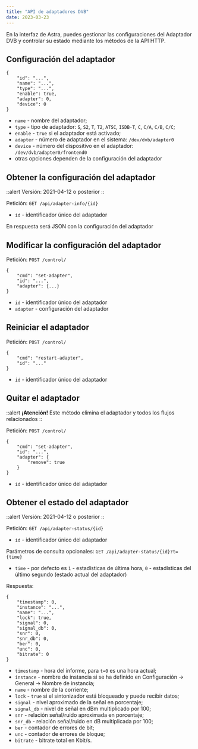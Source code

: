 ```yaml
---
title: "API de adaptadores DVB"
date: 2023-03-23
---
```


En la interfaz de Astra, puedes gestionar las configuraciones del Adaptador DVB y controlar su estado mediante los métodos de la API HTTP.

## Configuración del adaptador[](https://help.cesbo.com/astra/admin-guide/api/dvb#adapter-configuration)

```
{
    "id": "...",
    "name": "...",
    "type": "...",
    "enable": true,
    "adapter": 0,
    "device": 0
}
```

- `name` - nombre del adaptador;
- `type` - tipo de adaptador: `S`, `S2`, `T`, `T2`, `ATSC`, `ISDB-T`, `C`, `C/A`, `C/B`, `C/C`;
- `enable` - `true` si el adaptador está activado;
- `adapter` - número de adaptador en el sistema: `/dev/dvb/adapter0`
- `device` - número del dispositivo en el adaptador: `/dev/dvb/adapter0/frontend0`
- otras opciones dependen de la configuración del adaptador

## Obtener la configuración del adaptador[](https://help.cesbo.com/astra/admin-guide/api/dvb#obtain-adapter-configuration)

::alert
Versión: 2021-04-12 o posterior
::

Petición: `GET /api/adapter-info/{id}`

- `id` - identificador único del adaptador

En respuesta será JSON con la configuración del adaptador

## Modificar la configuración del adaptador[](https://help.cesbo.com/astra/admin-guide/api/dvb#modify-adapter-configuration)

Petición: `POST /control/`

```
{
    "cmd": "set-adapter",
    "id": "...",
    "adapter": {...}
}
```

- `id` - identificador único del adaptador
- `adapter` - configuración del adaptador

## Reiniciar el adaptador[](https://help.cesbo.com/astra/admin-guide/api/dvb#restart-adapter)

Petición: `POST /control/`

```
{
    "cmd": "restart-adapter",
    "id": "..."
}
```

- `id` - identificador único del adaptador

## Quitar el adaptador[](https://help.cesbo.com/astra/admin-guide/api/dvb#remove-adapter)

::alert
**¡Atención!** Este método elimina el adaptador y todos los flujos relacionados
::

Petición: `POST /control/`

```
{
    "cmd": "set-adapter",
    "id": "...",
    "adapter": {
        "remove": true
    }
}
```

- `id` - identificador único del adaptador

## Obtener el estado del adaptador[](https://help.cesbo.com/astra/admin-guide/api/dvb#obtain-adapter-status)

::alert
Versión: 2021-04-12 o posterior
::

Petición: `GET /api/adapter-status/{id}`

- `id` - identificador único del adaptador

Parámetros de consulta opcionales: `GET /api/adapter-status/{id}?t={time}`

- `time` - por defecto es `1` - estadísticas de última hora, `0` - estadísticas del último segundo (estado actual del adaptador)

Respuesta:

```
{
    "timestamp": 0,
    "instance": "...",
    "name": "...",
    "lock": true,
    "signal": 0,
    "signal_db": 0,
    "snr": 0,
    "snr_db": 0,
    "ber": 0,
    "unc": 0,
    "bitrate": 0
}
```

- `timestamp` - hora del informe, para `t=0` es una hora actual;
- `instance` - nombre de instancia si se ha definido en Configuración -> General -> Nombre de instancia;
- `name` - nombre de la corriente;
- `lock` - `true` si el sintonizador está bloqueado y puede recibir datos;
- `signal` - nivel aproximado de la señal en porcentaje;
- `signal_db` - nivel de señal en dBm multiplicado por 100;
- `snr` - relación señal/ruido aproximada en porcentaje;
- `snr_db` - relación señal/ruido en dB multiplicada por 100;
- `ber` - contador de errores de bit;
- `unc` - contador de errores de bloque;
- `bitrate` - bitrate total en Kbit/s.
